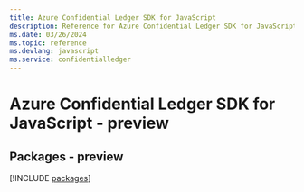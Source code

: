 ```yaml
---
title: Azure Confidential Ledger SDK for JavaScript
description: Reference for Azure Confidential Ledger SDK for JavaScript
ms.date: 03/26/2024
ms.topic: reference
ms.devlang: javascript
ms.service: confidentialledger
---
```

# Azure Confidential Ledger SDK for JavaScript - preview
## Packages - preview
[!INCLUDE [packages](confidential-ledger-index.md)]